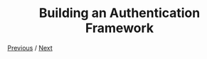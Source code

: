 <h1 align="center">Building an Authentication Framework</h1>

[Previous](https:// "Previous")
/
[Next](https:// "Next")
